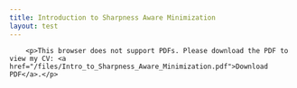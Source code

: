 ```yaml
---
title: Introduction to Sharpness Aware Minimization
layout: test
---
```


<object style="border-radius:20px;" data="/files/Intro_to_Sharpness_Aware_Minimization.pdf" type="application/pdf" width="800px" height="1200px">
    
        <p>This browser does not support PDFs. Please download the PDF to view my CV: <a href="/files/Intro_to_Sharpness_Aware_Minimization.pdf">Download PDF</a>.</p>
    
</object>